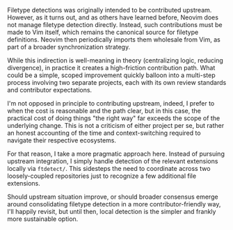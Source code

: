 Filetype detections was originally intended to be contributed upstream. However,
as it turns out, and as others have learned before, Neovim does not manage
filetype detection directly. Instead, such contributions must be made to Vim
itself, which remains the canonical source for filetype definitions. Neovim then
periodically imports them wholesale from Vim, as part of a broader
synchronization strategy.

While this indirection is well-meaning in theory (centralizing logic, reducing
divergence), in practice it creates a high-friction contribution path. What
could be a simple, scoped improvement quickly balloon into a multi-step process
involving two separate projects, each with its own review standards and
contributor expectations.

I'm not opposed in principle to contributing upstream, indeed, I prefer to
when the cost is reasonable and the path clear, but in this case, the practical
cost of doing things "the right way" far exceeds the scope of the underlying
change. This is not a criticism of either project per se, but rather an honest
accounting of the time and context-switching required to navigate their
respective ecosystems.

For that reason, I take a more pragmatic approach here. Instead of pursuing
upstream integration, I simply handle detection of the relevant extensions
locally via `ftdetect/`. This sidesteps the need to coordinate across two
loosely-coupled repositories just to recognize a few additional file extensions.

Should upstream situation improve, or should broader consensus emerge around
consolidating filetype detection in a more contributor-friendly way, I'll
happily revisit, but until then, local detection is the simpler and frankly more
sustainable option.
